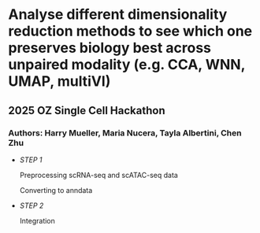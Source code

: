 # Analyse different dimensionality reduction methods to see which one preserves biology best across unpaired modality (e.g. CCA, WNN, UMAP, multiVI)
## 2025 OZ Single Cell Hackathon 
### Authors: Harry Mueller, Maria Nucera, Tayla Albertini, Chen Zhu

- *STEP 1*

  Preprocessing scRNA-seq and scATAC-seq data

  Converting to anndata

- *STEP 2*
  
  Integration
